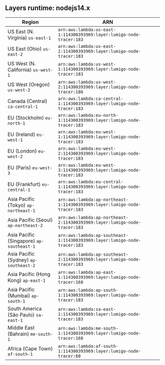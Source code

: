 Layers runtime: nodejs14.x
----
| Region | ARN |
| --- | --- |
|US East (N. Virginia)  `us-east-1`|`arn:aws:lambda:us-east-1:114300393969:layer:lumigo-node-tracer:183`|
|US East (Ohio)  `us-east-2`|`arn:aws:lambda:us-east-2:114300393969:layer:lumigo-node-tracer:183`|
|US West (N. California)  `us-west-1`|`arn:aws:lambda:us-west-1:114300393969:layer:lumigo-node-tracer:183`|
|US West (Oregon)  `us-west-2`|`arn:aws:lambda:us-west-2:114300393969:layer:lumigo-node-tracer:186`|
|Canada (Central)  `ca-central-1`|`arn:aws:lambda:ca-central-1:114300393969:layer:lumigo-node-tracer:183`|
|EU (Stockholm)  `eu-north-1`|`arn:aws:lambda:eu-north-1:114300393969:layer:lumigo-node-tracer:183`|
|EU (Ireland)  `eu-west-1`|`arn:aws:lambda:eu-west-1:114300393969:layer:lumigo-node-tracer:183`|
|EU (London)  `eu-west-2`|`arn:aws:lambda:eu-west-2:114300393969:layer:lumigo-node-tracer:183`|
|EU (Paris)  `eu-west-3`|`arn:aws:lambda:eu-west-3:114300393969:layer:lumigo-node-tracer:183`|
|EU (Frankfurt)  `eu-central-1`|`arn:aws:lambda:eu-central-1:114300393969:layer:lumigo-node-tracer:183`|
|Asia Pacific (Tokyo)  `ap-northeast-1`|`arn:aws:lambda:ap-northeast-1:114300393969:layer:lumigo-node-tracer:183`|
|Asia Pacific (Seoul)  `ap-northeast-2`|`arn:aws:lambda:ap-northeast-2:114300393969:layer:lumigo-node-tracer:183`|
|Asia Pacific (Singapore)  `ap-southeast-1`|`arn:aws:lambda:ap-southeast-1:114300393969:layer:lumigo-node-tracer:183`|
|Asia Pacific (Sydney)  `ap-southeast-2`|`arn:aws:lambda:ap-southeast-2:114300393969:layer:lumigo-node-tracer:183`|
|Asia Pacific (Hong Kong)  `ap-east-1`|`arn:aws:lambda:ap-east-1:114300393969:layer:lumigo-node-tracer:168`|
|Asia Pacific (Mumbai)  `ap-south-1`|`arn:aws:lambda:ap-south-1:114300393969:layer:lumigo-node-tracer:183`|
|South America (São Paulo)  `sa-east-1`|`arn:aws:lambda:sa-east-1:114300393969:layer:lumigo-node-tracer:183`|
|Middle East (Bahrain)  `me-south-1`|`arn:aws:lambda:me-south-1:114300393969:layer:lumigo-node-tracer:168`|
|Africa (Cape Town)  `af-south-1`|`arn:aws:lambda:af-south-1:114300393969:layer:lumigo-node-tracer:60`|
